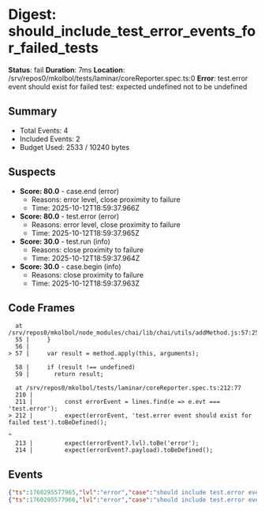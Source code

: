 # Digest: should_include_test_error_events_for_failed_tests

**Status**: fail
**Duration**: 7ms
**Location**: /srv/repos0/mkolbol/tests/laminar/coreReporter.spec.ts:0
**Error**: test.error event should exist for failed test: expected undefined not to be undefined

## Summary
- Total Events: 4
- Included Events: 2
- Budget Used: 2533 / 10240 bytes

## Suspects
- **Score: 80.0** - case.end (error)
  - Reasons: error level, close proximity to failure
  - Time: 2025-10-12T18:59:37.966Z
- **Score: 80.0** - test.error (error)
  - Reasons: error level, close proximity to failure
  - Time: 2025-10-12T18:59:37.965Z
- **Score: 30.0** - test.run (info)
  - Reasons: close proximity to failure
  - Time: 2025-10-12T18:59:37.964Z
- **Score: 30.0** - case.begin (info)
  - Reasons: close proximity to failure
  - Time: 2025-10-12T18:59:37.963Z

## Code Frames
```
  at /srv/repos0/mkolbol/node_modules/chai/lib/chai/utils/addMethod.js:57:25
  55 |     }
  56 | 
> 57 |     var result = method.apply(this, arguments);
                             ^
  58 |     if (result !== undefined)
  59 |       return result;
```

```
  at /srv/repos0/mkolbol/tests/laminar/coreReporter.spec.ts:212:77
  210 |         
  211 |         const errorEvent = lines.find(e => e.evt === 'test.error');
> 212 |         expect(errorEvent, 'test.error event should exist for failed test').toBeDefined();
                                                                                  ^
  213 |         expect(errorEvent?.lvl).toBe('error');
  214 |         expect(errorEvent?.payload).toBeDefined();
```

## Events
```json
{"ts":1760295577965,"lvl":"error","case":"should include test.error events for failed tests","phase":"execution","evt":"test.error","payload":{"message":"test.error event should exist for failed test: expected undefined not to be undefined","stack":"AssertionError: test.error event should exist for failed test: expected undefined not to be undefined\n    at Proxy.<anonymous> (file:///srv/repos0/mkolbol/node_modules/@vitest/expect/dist/index.js:1102:24)\n    at Proxy.<anonymous> (file:///srv/repos0/mkolbol/node_modules/@vitest/expect/dist/index.js:800:17)\n    at Proxy.methodWrapper (/srv/repos0/mkolbol/node_modules/chai/lib/chai/utils/addMethod.js:57:25)\n    at /srv/repos0/mkolbol/tests/laminar/coreReporter.spec.ts:212:77\n    at file:///srv/repos0/mkolbol/node_modules/@vitest/runner/dist/index.js:135:14\n    at file:///srv/repos0/mkolbol/node_modules/@vitest/runner/dist/index.js:60:26\n    at runTest (file:///srv/repos0/mkolbol/node_modules/@vitest/runner/dist/index.js:781:17)\n    at runSuite (file:///srv/repos0/mkolbol/node_modules/@vitest/runner/dist/index.js:909:15)\n    at runSuite (file:///srv/repos0/mkolbol/node_modules/@vitest/runner/dist/index.js:909:15)\n    at runSuite (file:///srv/repos0/mkolbol/node_modules/@vitest/runner/dist/index.js:909:15)"}}
{"ts":1760295577966,"lvl":"error","case":"should include test.error events for failed tests","phase":"teardown","evt":"case.end","payload":{"duration":7,"status":"failed"}}
```